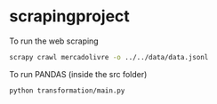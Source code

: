 # scrapingproject

To run the web scraping

```bash
scrapy crawl mercadolivre -o ../../data/data.jsonl
```


To run PANDAS (inside the src folder)

```bash
python transformation/main.py
``` 